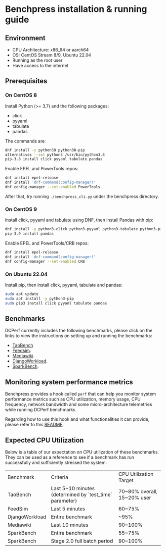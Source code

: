 # Benchpress installation & running guide

## Environment

- CPU Architecture: x86_64 or aarch64
- OS: CentOS Stream 8/9, Ubuntu 22.04
- Running as the root user
- Have access to the internet

## Prerequisites

### On CentOS 8

Install Python (>= 3.7) and the following packages:

- click
- pyyaml
- tabulate
- pandas

The commands are:

```bash
dnf install -y python38 python38-pip
alternatives --set python3 /usr/bin/python3.8
pip-3.8 install click pyyaml tabulate pandas
```

Enable EPEL and PowerTools repos:

```bash
dnf install epel-release
dnf install 'dnf-command(config-manager)'
dnf config-manager --set-enabled PowerTools
```

After that, try running `./benchpress_cli.py` under the benchpress directory.

### On CentOS 9

Install click, pyyaml and tabulate using DNF, then install Pandas with pip:

```bash
dnf install -y python3-click python3-pyyaml python3-tabulate python3-pip
pip-3.9 install pandas
```

Enable EPEL and PowerTools/CRB repos:
```bash
dnf install epel-release
dnf install 'dnf-command(config-manager)'
dnf config-manager --set-enabled CRB
```

### On Ubuntu 22.04

Install pip, then install click, pyyaml, tabulate and pandas:

```bash
sudo apt update
sudo apt install -y python3-pip
sudo pip3 install click pyyaml tabulate pandas
```

## Benchmarks

DCPerf currently includes the following benchmarks, please click on the links
to view the instructions on setting up and running the benchmarks:

* [TaoBench](packages/tao_bench/README.md)
* [Feedsim](packages/feedsim/README.md).
* [Mediawiki](packages/mediawiki/README.md).
* [DjangoWorkload](packages/django_workload//README.md).
* [SparkBench](packages/spark_standalone/README.md).

## Monitoring system performance metrics

Benchpress provides a hook called `perf` that can help you monitor system performance
metrics such as CPU utilization, memory usage, CPU frequency, network bandwidth and
some micro-architecture telemetries while running DCPerf benchmarks.

Regarding how to use this hook and what functionalities it can provide, please refer
to this [README](benchpress/plugins/hooks/perf_monitors/README.md).

## Expected CPU Utilization

Below is a table of our expectation on CPU utilization of these benchmarks.
They can be used as a reference to see if a benchmark has run successfully and
sufficiently stressed the system.

<table>
  <tr>
   <td>Benchmark
   </td>
   <td>Criteria
   </td>
   <td>CPU Utilization Target
   </td>
  </tr>
  <tr>
   <td>TaoBench
   </td>
   <td>Last 5~10 minutes (determined by `test_time` parameter)
   </td>
   <td>70~80% overall, 15~20% user
   </td>
  </tr>
  <tr>
   <td>FeedSim
   </td>
   <td>Last 5 minutes
   </td>
   <td>60~75%
   </td>
  </tr>
  <tr>
   <td>DjangoWorkload
   </td>
   <td>Entire benchmark
   </td>
   <td>~95%
   </td>
  </tr>
  <tr>
   <td>Mediawiki
   </td>
   <td>Last 10 minutes
   </td>
   <td>90~100%
   </td>
  </tr>
  <tr>
   <td>SparkBench
   </td>
   <td>Entire benchmark
   </td>
   <td>55~75%
   </td>
  </tr>
  <tr>
   <td>SparkBench
   </td>
   <td>Stage 2.0 full batch period
   </td>
   <td>90~100%
   </td>
  </tr>
</table>
